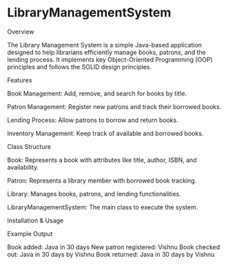 # LibraryManagementSystem
Overview

The Library Management System is a simple Java-based application designed to help librarians efficiently manage books, patrons, and the lending process. It implements key Object-Oriented Programming (OOP) principles and follows the SOLID design principles.

Features

Book Management: Add, remove, and search for books by title.

Patron Management: Register new patrons and track their borrowed books.

Lending Process: Allow patrons to borrow and return books.

Inventory Management: Keep track of available and borrowed books.


Class Structure

Book: Represents a book with attributes like title, author, ISBN, and availability.

Patron: Represents a library member with borrowed book tracking.

Library: Manages books, patrons, and lending functionalities.

LibraryManagementSystem: The main class to execute the system.

Installation & Usage

Example Output

Book added: Java in 30 days
New patron registered: Vishnu
Book checked out: Java in 30 days by Vishnu
Book returned: Java in 30 days by Vishnu
